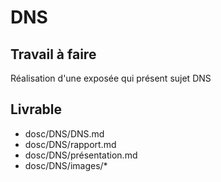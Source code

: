 # DNS

## Travail à faire 
Réalisation d'une exposée qui présent sujet DNS

## Livrable
- dosc/DNS/DNS.md
- dosc/DNS/rapport.md
- dosc/DNS/présentation.md
- dosc/DNS/images/*